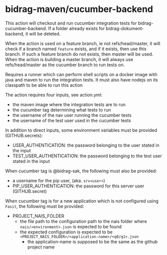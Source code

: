 # bidrag-maven/cucumber-backend

This action will checkout and run cucumber integration tests for bidrag-cucumber-backend. If a folder already exists for bidrag-dokument-backend, it
will be deleted.

When the action is used on a feature branch, ie not refs/head/master, it will check if a branch named `feature` exists, and if it exists, then use
this branch. If such a feature branch do not exists, then master will be used. When the action is building a master branch, it will always use
refs/head/master as the cucumber branch to run tests on.

Requires a runner which can perform shell scripts on a docker image with java and maven to run the integration tests. It must also have nodejs on its
classpath to be able to run this action

The action requires four inputs, see action.yml:
- the maven image where the integration tests are to run
- the cucumber tag determining what tests to run
- the username of the nav user running the cucumber tests
- the username of the test user used in the cucumber tests

In addition to direct inputs, some environment variables must be provided (GITHUB.secrets):
- USER_AUTHENTICATION: the password belonging to the user stated in the input
- TEST_USER_AUTHENTICATION: the password belonging to the test user stated in the input

When cucumber tag is @bidrag-sak, the following must also be provided:
- a username for the pip user, (aka. `srv<user>`)
- PIP_USER_AUTHENTICATION: the password for this server user (GITHUB.secret)

When cucumber tag is for a new application which is not configured using `Fasit`, the following must be provided:
- PROJECT_NAIS_FOLDER
  * the file path to the configuration path to the nais folder where `nais/<environment>.json` is expected to be found
  * the expected configuration is expected to be `<PROJECT_NAIS_FOLDER>/<application-name>/<q0/q1>.json`
    * the application-name is supposed to be the same as the github project name
